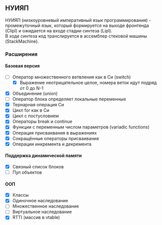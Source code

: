 ## НУИЯП

НУИЯП (низкоуровневый императивный язык программирования) - промежуточный язык, который формируется на выходе фронтенда (Clipl) и ожидается на входе стадии синтеза (Lipl).  
В ходе синтеза код транслируется в ассемблер стековой машины (StackMachine).  

### Расширения

#### Базовая версия

- [ ] Оператор множественного ветвления как в Си (switch)
  - [x] Выражение неотрицательное целое, номера веток идут подряд от 0 до N-1
- [x] Объединение (union)
- [ ] Оператор блока определяет локальные переменные
- [x] Тернарная операция Си
- [x] Цикл for как в Си
- [x] Цикл с постусловием
- [x] Операторы break и continue
- [x] Функции с переменным числом параметров (variadic functions)
- [x] Операция присваивания в выражениях
- [x] Сокращённые операторы присваивания 
- [x] Операции инкремента и декремента

#### Поддержка динамической памяти

- [x] Связный список блоков
- [ ] Пул объектов

#### ООП

- [x] Классы
- [x] Одиночное наследование
- [ ] Множественное наследование
- [ ] Виртуальное наследование
- [x] RTTI (массив в vtable)   
